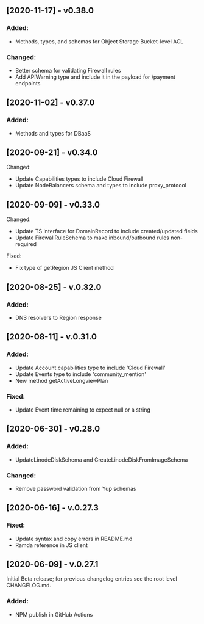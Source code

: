 ## [2020-11-17] - v0.38.0

### Added:
- Methods, types, and schemas for Object Storage Bucket-level ACL

### Changed:
- Better schema for validating Firewall rules
- Add APIWarning type and include it in the payload for /payment endpoints


## [2020-11-02] - v0.37.0

### Added:

- Methods and types for DBaaS

## [2020-09-21] - v0.34.0

Changed:

- Update Capabilities types to include Cloud Firewall
- Update NodeBalancers schema and types to include proxy_protocol

## [2020-09-09] - v0.33.0

Changed:

- Update TS interface for DomainRecord to include created/updated fields
- Update FirewallRuleSchema to make inbound/outbound rules non-required

Fixed:

- Fix type of getRegion JS Client method

## [2020-08-25] - v.0.32.0

### Added:

- DNS resolvers to Region response

## [2020-08-11] - v.0.31.0

### Added:

- Update Account capabilities type to include 'Cloud Firewall'
- Update Events type to include 'community_mention'
- New method getActiveLongviewPlan

### Fixed:

- Update Event time remaining to expect null or a string

## [2020-06-30] - v0.28.0

### Added:

- UpdateLinodeDiskSchema and CreateLinodeDiskFromImageSchema

### Changed:

- Remove password validation from Yup schemas

## [2020-06-16] - v.0.27.3

### Fixed:

- Update syntax and copy errors in README.md
- Ramda reference in JS client

## [2020-06-09] - v.0.27.1

Initial Beta release; for previous changelog entries see the root level CHANGELOG.md.

### Added:

- NPM publish in GitHub Actions
